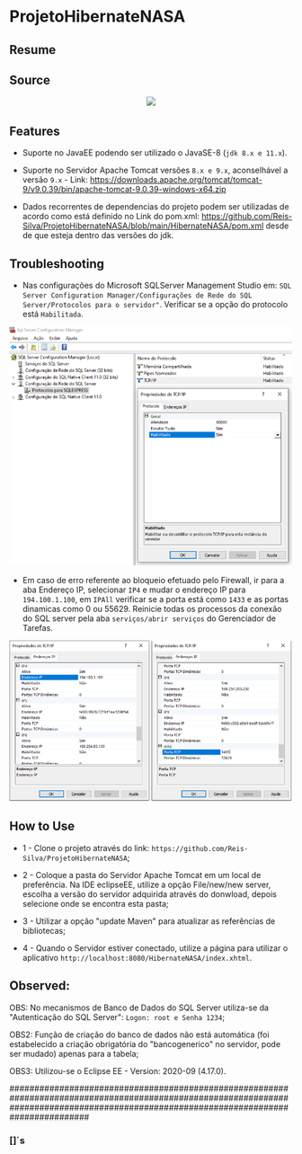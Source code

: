 # ProjetoHibernateNASA

## Resume



## Source

<p align="center">
<a name="top" href="https://api.nasa.gov/"><img src="https://api.nasa.gov/assets/footer/img/favicon-192.png"></a>
</p>

## Features

- Suporte no JavaEE podendo ser utilizado o JavaSE-8 (`jdk 8.x e 11.x`).

- Suporte no Servidor Apache Tomcat versões `8.x e 9.x`, aconselhável a versão `9.x` - Link: https://downloads.apache.org/tomcat/tomcat-9/v9.0.39/bin/apache-tomcat-9.0.39-windows-x64.zip

- Dados recorrentes de dependencias do projeto podem ser utilizadas de acordo como está definido no Link do pom.xml: https://github.com/Reis-Silva/ProjetoHibernateNASA/blob/main/HibernateNASA/pom.xml desde de que esteja dentro das versões do jdk.

## Troubleshooting

- Nas configurações do Microsoft SQLServer Management Studio em: `SQL Server Configuration Manager/Configurações de Rede do SQL Server/Protocolos para o servidor"`. Verificar se a opção do protocolo está `Habilitada`.
 
<p align="center">
<img src="https://github.com/Reis-Silva/ProjetoHibernateNASA/blob/main/HibernateNASA/src/main/webapp/resources/NASA/img/ProtocoloHabilitado.png">
</p>
 
- Em caso de erro referente ao bloqueio efetuado pelo Firewall, ir para a aba Endereço IP, selecionar `IP4` e mudar o endereço IP para `194.100.1.100`, em `IPAll` verificar se a porta está como `1433` e as portas dinamicas como 0 ou 55629. Reinicie todas os processos da conexão do SQL server pela aba `serviços/abrir serviços` do Gerenciador de Tarefas. 
 
 <p align="center">
<img src="https://github.com/Reis-Silva/ProjetoHibernateNASA/blob/main/HibernateNASA/src/main/webapp/resources/NASA/img/IP4_IPAll.png">
</p>

## How to Use

-  1 - Clone o projeto através do link: `https://github.com/Reis-Silva/ProjetoHibernateNASA`;

-  2 - Coloque a pasta do Servidor Apache Tomcat em um local de preferência. Na IDE eclipseEE, utilize a opção File/new/new server, escolha a versão do servidor adquirida através do donwload, depois selecione onde se encontra esta pasta;

-  3 - Utilizar a opção "update Maven" para atualizar as referências de bibliotecas;

-  4 - Quando o Servidor estiver conectado, utilize a página para utilizar o aplicativo `http://localhost:8080/HibernateNASA/index.xhtml`.

## Observed:

OBS: No mecanismos de Banco de Dados do SQL Server utiliza-se da "Autenticação do SQL Server": `Logon: root e Senha 1234`; 

OBS2: Função de criação do banco de dados não está automática (foi estabelecido a criação obrigatória do "bancogenerico" no servidor, pode ser mudado) apenas para a tabela;

OBS3: Utilizou-se o Eclipse EE - Version: 2020-09 (4.17.0).


########################################################################################################################################################################################
### []´s
